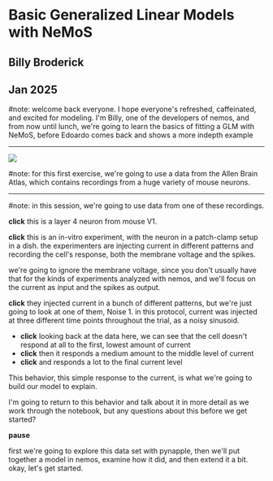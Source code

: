 # Basic Generalized Linear Models with NeMoS

## Billy Broderick
## Jan 2025

#note: welcome back everyone. I hope everyone's refreshed, caffeinated, and excited for modeling. I'm Billy, one of the developers of nemos, and from now until lunch, we're going to learn the basics of fitting a GLM with NeMoS, before Edoardo comes back and shows a more indepth example

---

![](https://users.flatironinstitute.org/~wbroderick/presentations_assets/fens-2024/allen_brain_map.png)

#note: for this first exercise, we're going to use a data from the Allen Brain Atlas, which contains recordings from a huge variety of mouse neurons.

---

<div data-animate data-load="https://users.flatironinstitute.org/~wbroderick/presentations_assets/fens-2024/allen_data.svg" crossorigin="anonymous">
<!-- {"setup": [
{"element": "#rect712", "modifier": "attr", "parameters": [ {"class": "fragment appear-disappear", "data-fragment-index": "0"} ]},
{"element": "#rect1342", "modifier": "attr", "parameters": [ {"class": "fragment appear-disappear", "data-fragment-index": "1"} ]},
{"element": "#rect1374", "modifier": "attr", "parameters": [ {"class": "fragment appear-disappear", "data-fragment-index": "2"} ]},
{"element": "#g1429", "modifier": "attr", "parameters": [ {"class": "fragment appear-disappear", "data-fragment-index": "4"} ]},
{"element": "#g1433", "modifier": "attr", "parameters": [ {"class": "fragment appear-disappear", "data-fragment-index": "5"} ]},
{"element": "#g1437", "modifier": "attr", "parameters": [ {"class": "fragment appear-disappear", "data-fragment-index": "6"} ]}
]} -->
</div>

#note: in this session, we're going to use data from one of these recordings. 

**click** this is a layer 4 neuron from mouse V1.

**click**  this is an in-vitro experiment, with the neuron in a patch-clamp setup in a dish. the experimenters are injecting current in different patterns and recording the cell's response, both the membrane voltage and the spikes.

we're going to ignore the membrane voltage, since you don't usually have that for the kinds of experiments analyzed with nemos, and we'll focus on the current as input and the spikes as output.

**click** they injected current in a bunch of different patterns, but we're just going to look at one of them, Noise 1. in this protocol, current was injected at three different time points throughout the trial, as a noisy sinusoid. 

- **click** looking back at the data here, we can see that the cell doesn't respond at all to the first, lowest amount of current
- **click** then it responds a medium amount to the middle level of current
- **click** and responds a lot to the final current level

This behavior, this simple response to the current, is what we're going to build our model to explain.

I'm going to return to this behavior and talk about it in more detail as we work through the notebook, but any questions about this before we get started?

**pause**

first we're going to explore this data set with pynapple, then we'll put together a model in nemos, examine how it did, and then extend it a bit. okay, let's get started.

